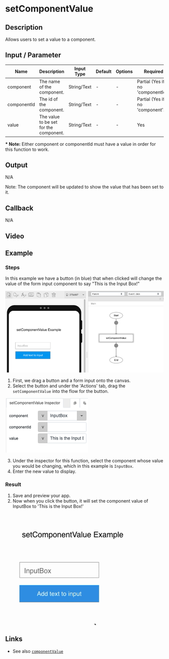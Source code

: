 # setComponentValue

## Description

Allows users to set a value to a component.

## Input / Parameter

| Name | Description | Input Type | Default | Options | Required |
| ------ | ------ | ------ | ------ | ------ | ------ |
| component | The name of the component. | String/Text | - | - | Partial (Yes if no 'componentId'.) |
| componentId | The id of the component. | String/Text | - | - | Partial (Yes if no 'component'.) |
| value | The value to be set for the component. | String/Text | - | - | Yes |

__\* Note:__ Either component or componentId must have a value in order for this function to work.

## Output

N/A

Note: The component will be updated to show the value that has been set to it.

## Callback

N/A

## Video

## Example

### Steps

In this example we have a button (in blue) that when clicked will change the value of the form input component to say "This is the Input Box!" 

![](setComponentValue-step-1.png)

1. First, we drag a button and a form input onto the canvas.
2. Select the button and under the 'Actions' tab, drag the `setComponentValue` into the flow for the button. 

![](setComponentValue-step-2.png)

3. Under the inspector for this function, select the component whose value you would be changing, which in this example is `InputBox`.
4. Enter the new value to display. 

### Result

1. Save and preview your app. 
2. Now when you click the button, it will set the component value of InputBox to 'This is the Input Box!'

![](setComponentValue-step-3.gif)

## Links
* See also [`componentValue`](../componentValue/componentValue.md)